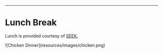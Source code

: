 
----

# Lunch Break

Lunch is provided courtesy of [SEEK.](https://www.seek.com.au/)

<div class="center"> ![Chicken Dinner](resources/images/chicken.png) </div>
